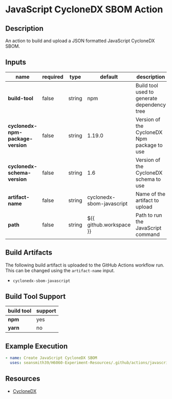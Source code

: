 # JavaScript CycloneDX SBOM Action

## Description

An action to build and upload a JSON formatted JavaScript CycloneDX SBOM.

## Inputs

| name                              | required | type   | default                   | description                                 |
|-----------------------------------|----------|--------|---------------------------|---------------------------------------------|
| **build-tool**                    | false    | string | npm                       | Build tool used to generate dependency tree |
| **cyclonedx-npm-package-version** | false    | string | 1.19.0                    | Version of the CycloneDX Npm package to use |
| **cyclonedx-schema-version**      | false    | string | 1.6                       | Version of the CycloneDX schema to use      |
| **artifact-name**                 | false    | string | cyclonedx-sbom-javascript | Name of the artifact to upload              |
| **path**                          | false    | string | ${{ github.workspace }}   | Path to run the JavaScript command          |

## Build Artifacts

The following build artifact is uploaded to the GitHub Actions workflow run. This can be changed using the `artifact-name` input.
- `cyclonedx-sbom-javascript`

## Build Tool Support

| build tool | support | 
|------------|---------|
| **npm**    | yes     |
| **yarn**   | no      |

## Example Execution

```yaml
- name: Create JavaScript CycloneDX SBOM
  uses: seansmith39/H6060-Experiment-Resources/.github/actions/javascript/javascript-cyclonedx-sbom@main
```

## Resources

- [CycloneDX](https://cyclonedx.org/)
